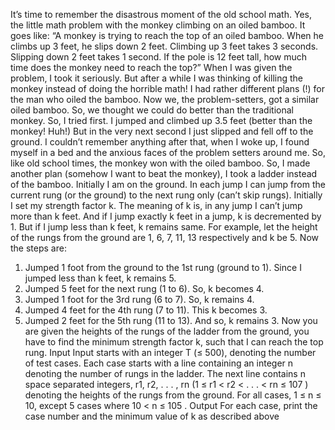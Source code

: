 It’s time to remember the disastrous moment of the old school math. Yes, the little math problem with
the monkey climbing on an oiled bamboo. It goes like:
“A monkey is trying to reach the top of an oiled bamboo. When he climbs up 3 feet, he
slips down 2 feet. Climbing up 3 feet takes 3 seconds. Slipping down 2 feet takes 1 second.
If the pole is 12 feet tall, how much time does the monkey need to reach the top?”
When I was given the problem, I took it seriously.
But after a while I was thinking of killing the monkey instead of doing the horrible math! I had rather
different plans (!) for the man who oiled the bamboo.
Now we, the problem-setters, got a similar oiled
bamboo. So, we thought we could do better than the
traditional monkey. So, I tried first. I jumped and
climbed up 3.5 feet (better than the monkey! Huh!)
But in the very next second I just slipped and fell off to
the ground. I couldn’t remember anything after that,
when I woke up, I found myself in a bed and the anxious faces of the problem setters around me. So, like old
school times, the monkey won with the oiled bamboo.
So, I made another plan (somehow I want to beat
the monkey), I took a ladder instead of the bamboo.
Initially I am on the ground. In each jump I can jump from the current rung (or the ground) to the
next rung only (can’t skip rungs). Initially I set my strength factor k. The meaning of k is, in any
jump I can’t jump more than k feet. And if I jump exactly k feet in a jump, k is decremented by 1.
But if I jump less than k feet, k remains same.
For example, let the height of the rungs from the ground are 1, 6, 7, 11, 13 respectively and k be 5.
Now the steps are:
1. Jumped 1 foot from the ground to the 1st rung (ground to 1). Since I jumped less than k feet, k
remains 5.
2. Jumped 5 feet for the next rung (1 to 6). So, k becomes 4.
3. Jumped 1 foot for the 3rd rung (6 to 7). So, k remains 4.
4. Jumped 4 feet for the 4th rung (7 to 11). This k becomes 3.
5. Jumped 2 feet for the 5th rung (11 to 13). And so, k remains 3.
Now you are given the heights of the rungs of the ladder from the ground, you have to find the
minimum strength factor k, such that I can reach the top rung.
Input
Input starts with an integer T (≤ 500), denoting the number of test cases.
Each case starts with a line containing an integer n denoting the number of rungs in the ladder. The
next line contains n space separated integers, r1, r2, . . . , rn (1 ≤ r1 < r2 < . . . < rn ≤ 107
) denoting
the heights of the rungs from the ground.
For all cases, 1 ≤ n ≤ 10, except 5 cases where 10 < n ≤ 105
.
Output
For each case, print the case number and the minimum value of k as described above
